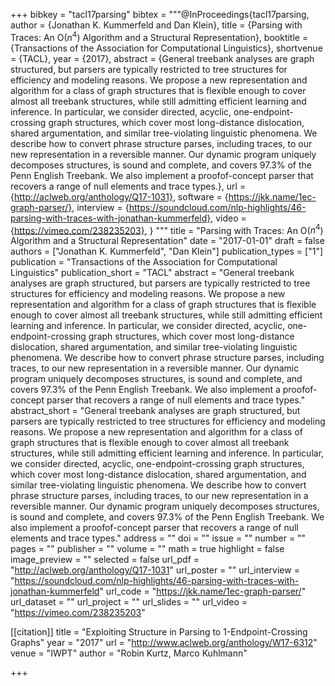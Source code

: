 +++
bibkey = "tacl17parsing"
bibtex = """@InProceedings{tacl17parsing,
  author    = {Jonathan K. Kummerfeld  and  Dan Klein},
  title     = {Parsing with Traces: An O($n^4$) Algorithm and a Structural Representation},
  booktitle = {Transactions of the Association for Computational Linguistics},
  shortvenue = {TACL},
  year      = {2017},
  abstract  = {General treebank analyses are graph structured, but parsers are typically restricted to tree structures for efficiency and modeling reasons.  We propose a new representation and algorithm for a class of graph structures that is flexible enough to cover almost all treebank structures, while still admitting efficient learning and inference. In particular, we consider directed, acyclic, one-endpoint-crossing graph structures, which cover most long-distance dislocation, shared argumentation, and similar tree-violating linguistic phenomena. We describe how to convert phrase structure parses, including traces, to our new representation in a reversible manner. Our dynamic program uniquely decomposes structures, is sound and complete, and covers 97.3% of the Penn English Treebank. We also implement a proofof-concept parser that recovers a range of null elements and trace types.},
  url       = {http://aclweb.org/anthology/Q17-1031},
  software  = {https://jkk.name/1ec-graph-parser/},
  interview = {https://soundcloud.com/nlp-highlights/46-parsing-with-traces-with-jonathan-kummerfeld},
  video     = {https://vimeo.com/238235203},
}
"""
title = "Parsing with Traces: An O($n^4$) Algorithm and a Structural Representation"
date = "2017-01-01"
draft = false
authors = ["Jonathan K. Kummerfeld", "Dan Klein"]
publication_types = ["1"]
publication = "Transactions of the Association for Computational Linguistics"
publication_short = "TACL"
abstract = "General treebank analyses are graph structured, but parsers are typically restricted to tree structures for efficiency and modeling reasons.  We propose a new representation and algorithm for a class of graph structures that is flexible enough to cover almost all treebank structures, while still admitting efficient learning and inference. In particular, we consider directed, acyclic, one-endpoint-crossing graph structures, which cover most long-distance dislocation, shared argumentation, and similar tree-violating linguistic phenomena. We describe how to convert phrase structure parses, including traces, to our new representation in a reversible manner. Our dynamic program uniquely decomposes structures, is sound and complete, and covers 97.3% of the Penn English Treebank. We also implement a proofof-concept parser that recovers a range of null elements and trace types."
abstract_short = "General treebank analyses are graph structured, but parsers are typically restricted to tree structures for efficiency and modeling reasons.  We propose a new representation and algorithm for a class of graph structures that is flexible enough to cover almost all treebank structures, while still admitting efficient learning and inference. In particular, we consider directed, acyclic, one-endpoint-crossing graph structures, which cover most long-distance dislocation, shared argumentation, and similar tree-violating linguistic phenomena. We describe how to convert phrase structure parses, including traces, to our new representation in a reversible manner. Our dynamic program uniquely decomposes structures, is sound and complete, and covers 97.3% of the Penn English Treebank. We also implement a proofof-concept parser that recovers a range of null elements and trace types."
address = ""
doi = ""
issue = ""
number = ""
pages = ""
publisher = ""
volume = ""
math = true
highlight = false
image_preview = ""
selected = false
url_pdf = "http://aclweb.org/anthology/Q17-1031"
url_poster = ""
url_interview = "https://soundcloud.com/nlp-highlights/46-parsing-with-traces-with-jonathan-kummerfeld"
url_code = "https://jkk.name/1ec-graph-parser/"
url_dataset = ""
url_project = ""
url_slides = ""
url_video = "https://vimeo.com/238235203"

[[citation]]
title = "Exploiting Structure in Parsing to 1-Endpoint-Crossing Graphs"
year = "2017"
url = "http://www.aclweb.org/anthology/W17-6312"
venue = "IWPT"
author = "Robin Kurtz, Marco Kuhlmann"


+++
